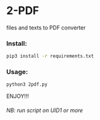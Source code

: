 # 2-PDF
files and texts to PDF converter


### Install: 
```bash
pip3 install -r requirements.txt
```

### Usage:
```bash
python3 2pdf.py
```
ENJOY!!!
###### NB: run script on UID1 or more
